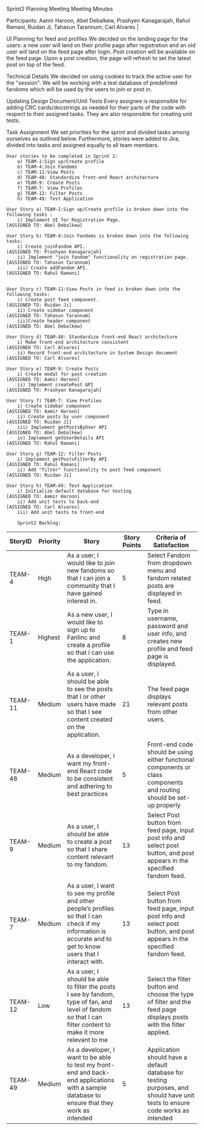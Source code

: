 Sprint2 Planning Meeting 
Meeting Minutes
	
Participants:
	Aamir Haroon, 
	Abel Debalkew, 
	Prashyen Kanagarajah, 
	Rahul Ramani, 
	Ruidan Ji, 
	Tahasun Tarannum, 
	Carl Alvares                                                     |

UI Planning for feed and profiles
We decided on the landing page for the users: a new user will land on their profile page after registration and an old user will land on the feed page after login. Post creation will be available on the feed page. Upon a post creation, the page will refresh to set the latest post on top of the feed.

Technical Details
We decided on using cookies to track the active user for the "session". We will be working with a test database of predefined fandoms which will be used by the users to join or post in.

Updating Design Document/Unit Tests
Every assignee is responsible for adding CRC cards/docstrings as needed for their parts of the code with respect to their assigned tasks. They are also responsible for creating unit tests. 

Task Assignment
We set priorities for the sprint and divided tasks among ourselves as outlined below. Furthermore, stories were added to Jira, divided into tasks and assigned equally to all team members.


	User stories to be completed in Sprint 2:
		a) TEAM-1:Sign up/Create profile
		b) TEAM-4:Join Fandoms
		c) TEAM-11:View Posts
		d) TEAM-48: Standardize front-end React architecture
		e) TEAM-9: Create Posts
		f) TEAM-7: View Profiles
		g) TEAM-12: Filter Posts
		h) TEAM-49: Test Application

	User Story a) TEAM-1:Sign up/Create profile is broken down into the following tasks :
		i) Implement UI for Registration Page.					            [ASSIGNED TO: Abel Debalkew]

	User Story b) TEAM-4:Join Fandoms is broken down into the following tasks:
		i) Create joinFandom API. 		                                            [ASSIGNED TO: Prashyen Kanagarajah]
		ii) Implement "join fandom" functionality on registration page. 	            [ASSIGNED TO: Tahasun Tarannum]
		iii) Create addFandom API. 		                                            [ASSIGNED TO: Rahul Ramani]


	User Story c) TEAM-11:View Posts in feed is broken down into the following tasks:
		i) Create post feed component.                                                      [ASSIGNED TO: Ruidan Ji]
		ii) Create sidebar component                                                        [ASSIGNED TO: Tahasun Tarannum]
		iii)Create header component                                                         [ASSIGNED TO: Abel Debalkew]
		
	User Story d) TEAM-48: Standardize front-end React architecture
		i) Make front-end architecture consistent                                           [ASSIGNED TO: Carl Alvares]
		ii) Record front-end architecture in System Design document                         [ASSIGNED TO: Carl Alvares]
		
	User Story e) TEAM-9: Create Posts
		i) Create modal for post creation                                                   [ASSIGNED TO: Aamir Haroon]
		ii) Implement createPost API                                                        [ASSIGNED TO: Prashyen Kanagarajah]
		
	User Story f) TEAM-7: View Profiles
		i) Create sidebar component                                                         [ASSIGNED TO: Aamir Haroon]
		ii) Create posts by user component                                                  [ASSIGNED TO: Ruidan Ji]
		iii) Implement getPostsByUser API                                                   [ASSIGNED TO: Abel Debalkew]
		iv) Implement getUserDetails API                                                    [ASSIGNED TO: Rahul Ramani]
		
	User Story g) TEAM-12: Filter Posts
		i) Implement getPostsFilterBy API                                                   [ASSIGNED TO: Rahul Ramani]
		ii) Add "filter" functionality to post feed component                               [ASSIGNED TO: Ruidan Ji]
		
	User Story h) TEAM-49: Test Application
		i) Initialize default database for testing                                          [ASSIGNED TO: Aamir Haroon]
		ii) Add unit tests to back-end                                                      [ASSIGNED TO: Carl Alvares]
		iii) Add unit tests to front-end

		Sprint2 Backlog:

| StoryID | Priority | Story                                                                                                                                                            | Story Points | Criteria of Satisfaction                                                                                                     |
|---------|----------|------------------------------------------------------------------------------------------------------------------------------------------------------------------|--------------|------------------------------------------------------------------------------------------------------------------------------|
| TEAM-4  | High     | As a user, I would like to join new fandoms so that I can join a community that I have gained interest in.                                                       | 5            | Select Fandom from dropdown menu and fandom related posts are displayed in feed.                                             |
| TEAM-1  | Highest  | As a new user, I would like to sign up to Fanlinc and create a profile so that I can use the application.                                                        | 8            | Type in username, password and user info, and creates new profile and feed page is displayed.                                |
| TEAM-11 | Medium   | As a user, I should be able to see the posts that I or other users have made so that I see content created on the application.                                   | 21           | The feed page displays relevant posts from other users.                                                                      |
| TEAM-48 | Medium   | As a developer, I want my front-end React code to be consistent and adhering to best practices                                                                   | 5            | Front-end code should be using either functional components or class components and routing should be set-up properly        |
| TEAM-9  | Medium   | As a user, I should be able to create a post so that I share content relevant to my fandom.                                                                      | 13           | Select Post button from feed page, input post info and select post button, and post appears in the specified fandom feed.    |
| TEAM-7  | Medium   | As a user, I want to see my profile and other people’s profiles so that I can check if my information is accurate and to get to know users that I interact with. | 13           | Select Post button from feed page, input post info and select post button, and post appears in the specified fandom feed.    |
| TEAM-12 | Low      | As a user, I should be able to filter the posts I see by fandom, type of fan, and level of fandom so that I can filter content to make it more relevant to me    | 13           | Select the filter button and choose the type of filter and the feed page displays posts with the filter applied.             |
| TEAM-49 | Medium   | As a developer, I want to be able to test my front-end and back-end applications with a sample database to ensure that they work as intended                     | 5            | Application should have a default database for testing purposes, and should have unit tests to ensure code works as intended |
